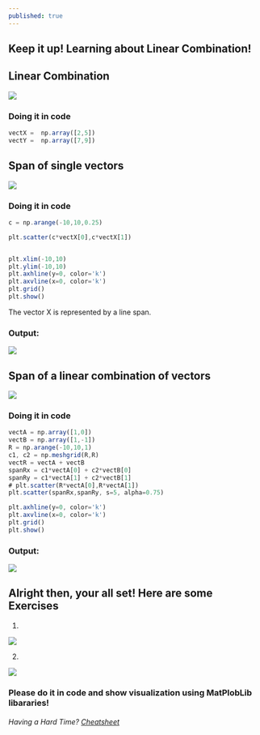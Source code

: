 ```yaml
---
published: true
---
```

## Keep it up! Learning about Linear Combination!

## Linear Combination


![]({{site.baseurl}}/images/linear_combination)
### Doing it in code

```javascript
vectX =  np.array([2,5])
vectY =  np.array([7,9])
```

## Span of single vectors

![]({{site.baseurl}}/images/span.png)

### Doing it in code

```javascript
c = np.arange(-10,10,0.25)

plt.scatter(c*vectX[0],c*vectX[1])


plt.xlim(-10,10)
plt.ylim(-10,10)
plt.axhline(y=0, color='k')
plt.axvline(x=0, color='k')
plt.grid()
plt.show()
```

The vector X is represented by a line span.

### Output:

![]({{site.baseurl}}/images/span_visual.png)

## Span of a linear combination of vectors

![]({{site.baseurl}}/images/multiple_span.png)

### Doing it in code

```javascript
vectA = np.array([1,0])
vectB = np.array([1,-1])
R = np.arange(-10,10,1)
c1, c2 = np.meshgrid(R,R)
vectR = vectA + vectB
spanRx = c1*vectA[0] + c2*vectB[0]
spanRy = c1*vectA[1] + c2*vectB[1]
# plt.scatter(R*vectA[0],R*vectA[1])
plt.scatter(spanRx,spanRy, s=5, alpha=0.75)

plt.axhline(y=0, color='k')
plt.axvline(x=0, color='k')
plt.grid()
plt.show()
```
### Output:

![]({{site.baseurl}}/images/linear_combination_span.png)

## Alright then, your all set! Here are some Exercises

1.

![]({{site.baseurl}}/images/lab3_1.png)

2.

![]({{site.baseurl}}/images/lab3_2.png)

### Please do it in code and show visualization using MatPlobLib libararies!


###### Having a Hard Time? [Cheatsheet](https://github.com/Zofserif/Linear-Algebra/blob/master/Lab%203-4%20-%20Linear%20Combination%20and%20Vector%20Fields/LinAlg%20Lab%203.ipynb)
